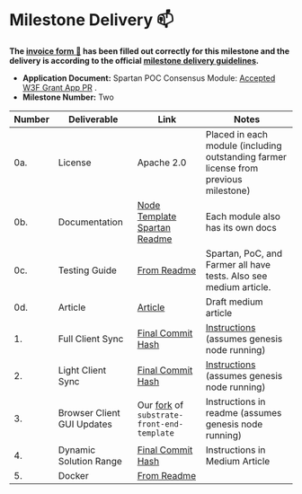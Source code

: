 # Milestone Delivery :mailbox:

**The [invoice form :pencil:](https://docs.google.com/forms/d/e/1FAIpQLSdSqj2vYjvpiIytkjcc40Pwl0Eg76WGUAq5L9e8eFuuOegmLw/viewform) has been filled out correctly for this milestone and the delivery is according to the official [milestone delivery guidelines](https://github.com/w3f/General-Grants-Program/blob/master/grants/milestone-deliverables-guidelines.md).**  

* **Application Document:** Spartan POC Consensus Module: [Accepted W3F Grant App PR](https://github.com/w3f/Open-Grants-Program/pull/357) . 
* **Milestone Number:** Two

| Number | Deliverable | Link | Notes |
| ------------- | ------------- | ------------- |------------- |
| 0a. | License | Apache 2.0 | Placed in each module (including outstanding farmer license from previous milestone) |
| 0b. | Documentation | [Node Template Spartan Readme](https://github.com/subspace/substrate/tree/w3f-spartan-ms-2/bin/node-template-spartan#readme) | Each module also has its own docs |
| 0c. | Testing Guide | [From Readme](https://github.com/subspace/substrate/tree/w3f-spartan-ms-2/bin/node-template-spartan#run-tests) | Spartan, PoC, and Farmer all have tests. Also see medium article. |
| 0d. | Article | [Article](https://medium.com/@jeremiahwagstaff/spartan-poc-v2-now-on-substrate-64d8feb914fd) | Draft medium article |
| 1. | Full Client Sync | [Final Commit Hash](https://github.com/subspace/substrate/commit/024510ffc3c3affda00732ced55e7bcf0c43158b) | [Instructions](https://github.com/subspace/substrate/tree/w3f-spartan-ms-2/bin/node-template-spartan#running-full-client) (assumes genesis node running)|  
| 2. | Light Client Sync | [Final Commit Hash](https://github.com/subspace/substrate/commit/1425a114838083029a36742718504dc57c358839) | [Instructions](https://github.com/subspace/substrate/tree/w3f-spartan-ms-2/bin/node-template-spartan#running-light-client) (assumes genesis node running)|
| 3. | Browser Client GUI Updates | Our [fork](https://github.com/subspace/substrate-front-end-template) of `substrate-front-end-template` | Instructions in readme (assumes genesis node running) |
| 4. | Dynamic Solution Range | [Final Commit Hash](https://github.com/subspace/substrate/commit/7dcac8906a70c4c56ccf6aabf372f49e4e20f72e) | Instructions in Medium Article |
| 5. | Docker | [From Readme](https://github.com/subspace/substrate/tree/w3f-spartan-ms-2/bin/node-template-spartan#run-with-docker) |  |

  
